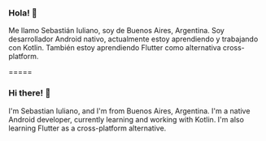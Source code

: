 ### Hola! 👋
Me llamo Sebastián Iuliano, soy de Buenos Aires, Argentina.
Soy desarrollador Android nativo, actualmente estoy aprendiendo y trabajando con Kotlin. También estoy aprendiendo Flutter como alternativa cross-platform.

=====

### Hi there! 👋
I'm Sebastian Iuliano, and I'm from Buenos Aires, Argentina.
I'm a native Android developer, currently learning and working with Kotlin. I'm also learning Flutter as a cross-platform alternative.
